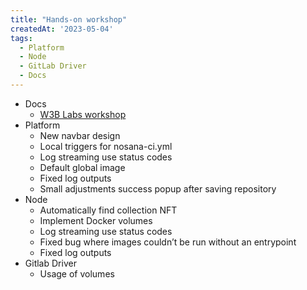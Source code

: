 ```yaml
---
title: "Hands-on workshop"
createdAt: '2023-05-04'
tags: 
  - Platform
  - Node
  - GitLab Driver
  - Docs
---
```


- Docs
    - [W3B Labs workshop](https://github.com/nosana-ci/workshop/)
- Platform
    - New navbar design
    - Local triggers for nosana-ci.yml
    - Log streaming use status codes
    - Default global image
    - Fixed log outputs
    - Small adjustments success popup after saving repository
- Node
    - Automatically find collection NFT
    - Implement Docker volumes
    - Log streaming use status codes
    - Fixed bug where images couldn’t be run without an entrypoint
    - Fixed log outputs
- Gitlab Driver
    - Usage of volumes